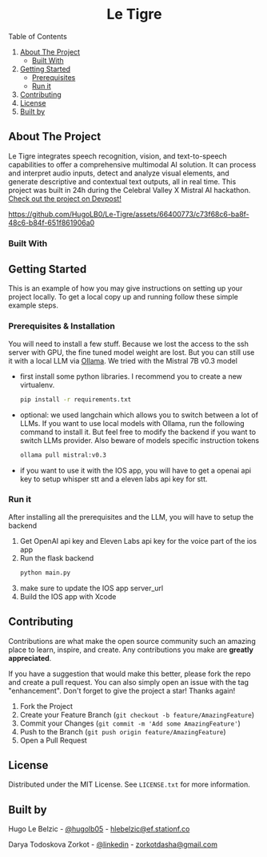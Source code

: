 
<a name="readme-top"></a>

<br />
<div align="center">


<h1 align="center">Le Tigre</h1>

</div>



<!-- TABLE OF CONTENTS -->

  <summary>Table of Contents</summary>
  <ol>
    <li>
      <a href="#about-the-project">About The Project</a>
      <ul>
        <li><a href="#built-with">Built With</a></li>
      </ul>
    </li>
    <li>
      <a href="#getting-started">Getting Started</a>
      <ul>
        <li><a href="#prerequisites--installation">Prerequisites</a></li>
        <li><a href="#run-it">Run it</a></li>
      </ul>
    </li>
    <li><a href="#contributing">Contributing</a></li>
    <li><a href="#license">License</a></li>
    <li><a href="#built-by">Built by</a></li>
  </ol>




<!-- ABOUT THE PROJECT -->
## About The Project

Le Tigre integrates speech recognition, vision, and text-to-speech capabilities to offer a comprehensive multimodal AI solution. It can process and interpret audio inputs, detect and analyze visual elements, and generate descriptive and contextual text outputs, all in real time.
This project was built in 24h during the Celebral Valley X Mistral AI hackathon. [Check out the project on Devpost!](https://devpost.com/software/le-tigre)

https://github.com/HugoLB0/Le-Tigre/assets/66400773/c73f68c6-ba8f-48c6-b84f-651f861906a0


### Built With

  

<!-- GETTING STARTED -->
## Getting Started

This is an example of how you may give instructions on setting up your project locally.
To get a local copy up and running follow these simple example steps.

### Prerequisites & Installation

You will need to install a few stuff. Because we lost the access to the ssh server with GPU, the fine tuned model weight are lost. But you can still use it with a local LLM via [Ollama](https://ollama.com/library/mistral:v0.3/blobs/43070e2d4e53). We tried with the Mistral 7B v0.3 model
* first install some python libraries. I recommend you to create a new virtualenv.
  ```sh
  pip install -r requirements.txt
  ```
* optional: we used langchain which allows you to switch between a lot of LLMs. If you want to use local models with Ollama, run the following command to install it. But feel free to modify the backend if you want to switch LLMs provider. Also beware of models specific instruction tokens
  ```sh
  ollama pull mistral:v0.3
  ```
* if you want to use it with the IOS app, you will have to get a openai api key to setup whisper stt and a eleven labs api key for stt. 

### Run it

After installing all the prerequisites and the LLM, you will have to setup the backend 
1. Get OpenAI api key and Eleven Labs api key for the voice part of the ios app
2. Run the flask backend
   ```sh
   python main.py
   ```
3. make sure to update the IOS app server_url 
4. Build the IOS app with Xcode 




<!-- CONTRIBUTING -->
## Contributing

Contributions are what make the open source community such an amazing place to learn, inspire, and create. Any contributions you make are **greatly appreciated**.

If you have a suggestion that would make this better, please fork the repo and create a pull request. You can also simply open an issue with the tag "enhancement".
Don't forget to give the project a star! Thanks again!

1. Fork the Project
2. Create your Feature Branch (`git checkout -b feature/AmazingFeature`)
3. Commit your Changes (`git commit -m 'Add some AmazingFeature'`)
4. Push to the Branch (`git push origin feature/AmazingFeature`)
5. Open a Pull Request





<!-- LICENSE -->
## License

Distributed under the MIT License. See `LICENSE.txt` for more information.




<!-- CONTACT -->
## Built by

Hugo Le Belzic - [@hugolb05](https://twitter.com/hugolb05) - hlebelzic@ef.stationf.co

Darya Todoskova Zorkot - [@linkedin](https://www.linkedin.com/in/darya-todoskova-zorkot-3005181b8) - zorkotdasha@gmail.com






